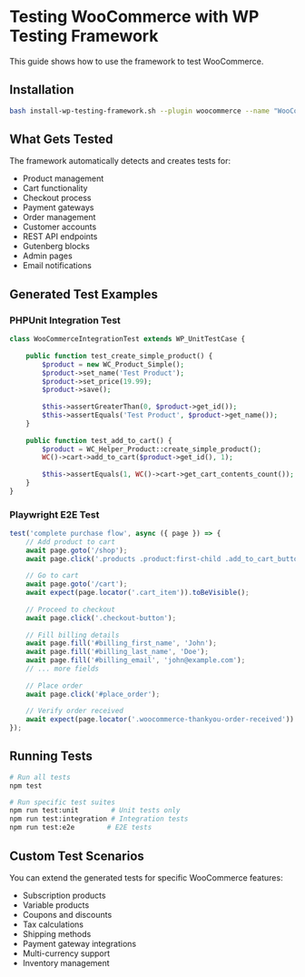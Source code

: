 # Testing WooCommerce with WP Testing Framework

This guide shows how to use the framework to test WooCommerce.

## Installation

```bash
bash install-wp-testing-framework.sh --plugin woocommerce --name "WooCommerce Tests"
```

## What Gets Tested

The framework automatically detects and creates tests for:

- Product management
- Cart functionality
- Checkout process
- Payment gateways
- Order management
- Customer accounts
- REST API endpoints
- Gutenberg blocks
- Admin pages
- Email notifications

## Generated Test Examples

### PHPUnit Integration Test

```php
class WooCommerceIntegrationTest extends WP_UnitTestCase {
    
    public function test_create_simple_product() {
        $product = new WC_Product_Simple();
        $product->set_name('Test Product');
        $product->set_price(19.99);
        $product->save();
        
        $this->assertGreaterThan(0, $product->get_id());
        $this->assertEquals('Test Product', $product->get_name());
    }
    
    public function test_add_to_cart() {
        $product = WC_Helper_Product::create_simple_product();
        WC()->cart->add_to_cart($product->get_id(), 1);
        
        $this->assertEquals(1, WC()->cart->get_cart_contents_count());
    }
}
```

### Playwright E2E Test

```typescript
test('complete purchase flow', async ({ page }) => {
    // Add product to cart
    await page.goto('/shop');
    await page.click('.products .product:first-child .add_to_cart_button');
    
    // Go to cart
    await page.goto('/cart');
    await expect(page.locator('.cart_item')).toBeVisible();
    
    // Proceed to checkout
    await page.click('.checkout-button');
    
    // Fill billing details
    await page.fill('#billing_first_name', 'John');
    await page.fill('#billing_last_name', 'Doe');
    await page.fill('#billing_email', 'john@example.com');
    // ... more fields
    
    // Place order
    await page.click('#place_order');
    
    // Verify order received
    await expect(page.locator('.woocommerce-thankyou-order-received')).toBeVisible();
});
```

## Running Tests

```bash
# Run all tests
npm test

# Run specific test suites
npm run test:unit        # Unit tests only
npm run test:integration # Integration tests
npm run test:e2e        # E2E tests
```

## Custom Test Scenarios

You can extend the generated tests for specific WooCommerce features:

- Subscription products
- Variable products
- Coupons and discounts
- Tax calculations
- Shipping methods
- Payment gateway integrations
- Multi-currency support
- Inventory management